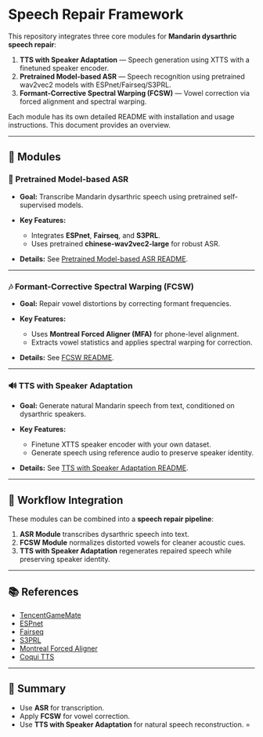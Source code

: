 # Speech Repair Framework

This repository integrates three core modules for **Mandarin dysarthric speech repair**:

1. **TTS with Speaker Adaptation** — Speech generation using XTTS with a finetuned speaker encoder.
2. **Pretrained Model-based ASR** — Speech recognition using pretrained wav2vec2 models with ESPnet/Fairseq/S3PRL.
3. **Formant-Corrective Spectral Warping (FCSW)** — Vowel correction via forced alignment and spectral warping.

Each module has its own detailed README with installation and usage instructions. This document provides an overview.

---

## 📂 Modules

### 📝 Pretrained Model-based ASR

* **Goal:** Transcribe Mandarin dysarthric speech using pretrained self-supervised models.
* **Key Features:**

  * Integrates **ESPnet**, **Fairseq**, and **S3PRL**.
  * Uses pretrained **chinese-wav2vec2-large** for robust ASR.
* **Details:** See [Pretrained Model-based ASR README](./asr-pretrained/README.md).

---

### 🎶 Formant-Corrective Spectral Warping (FCSW)

* **Goal:** Repair vowel distortions by correcting formant frequencies.
* **Key Features:**

  * Uses **Montreal Forced Aligner (MFA)** for phone-level alignment.
  * Extracts vowel statistics and applies spectral warping for correction.
* **Details:** See [FCSW README](./fcws/README.md).

---
### 🔊 TTS with Speaker Adaptation

* **Goal:** Generate natural Mandarin speech from text, conditioned on dysarthric speakers.
* **Key Features:**

  * Finetune XTTS speaker encoder with your own dataset.
  * Generate speech using reference audio to preserve speaker identity.
* **Details:** See [TTS with Speaker Adaptation README](./tts-speaker-adaptation/README.md).

---

## 🔗 Workflow Integration

These modules can be combined into a **speech repair pipeline**:

1. **ASR Module** transcribes dysarthric speech into text.
2. **FCSW Module** normalizes distorted vowels for cleaner acoustic cues.
3. **TTS with Speaker Adaptation** regenerates repaired speech while preserving speaker identity.

---

## 📚 References

* [TencentGameMate](https://github.com/TencentGameMate)
* [ESPnet](https://github.com/espnet/espnet)
* [Fairseq](https://github.com/facebookresearch/fairseq)
* [S3PRL](https://github.com/s3prl/s3prl)
* [Montreal Forced Aligner](https://montreal-forced-aligner.readthedocs.io/en/latest/getting_started.html)
* [Coqui TTS](https://github.com/coqui-ai/TTS)

---

## 🎯 Summary

* Use **ASR** for transcription.
* Apply **FCSW** for vowel correction.
* Use **TTS with Speaker Adaptation** for natural speech reconstruction.
=